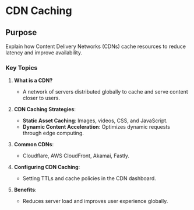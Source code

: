 # CDN Caching

## Purpose
Explain how Content Delivery Networks (CDNs) cache resources to reduce latency and improve availability.

### Key Topics
1. **What is a CDN?**
   - A network of servers distributed globally to cache and serve content closer to users.

2. **CDN Caching Strategies**:
   - **Static Asset Caching**: Images, videos, CSS, and JavaScript.
   - **Dynamic Content Acceleration**: Optimizes dynamic requests through edge computing.

3. **Common CDNs**:
   - Cloudflare, AWS CloudFront, Akamai, Fastly.

4. **Configuring CDN Caching**:
   - Setting TTLs and cache policies in the CDN dashboard.

5. **Benefits**:
   - Reduces server load and improves user experience globally.

